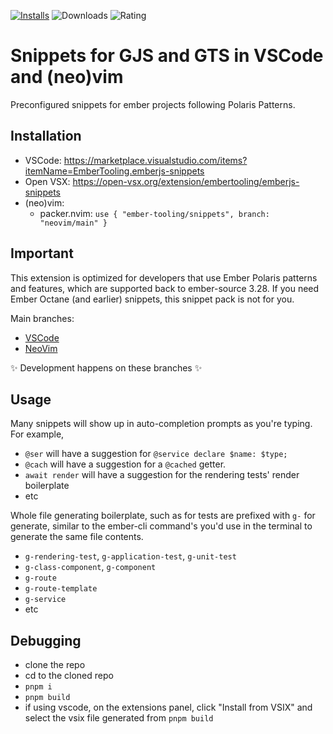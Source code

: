 [![Installs](https://vsmarketplacebadges.dev/installs-short/EmberTooling.emberjs-snippets.svg)](https://marketplace.visualstudio.com/items?itemName=EmberTooling.emberjs-snippets)
![Downloads](https://vsmarketplacebadges.dev/downloads-short/EmberTooling.emberjs-snippets.svg)
![Rating](https://vsmarketplacebadges.dev/rating-star/EmberTooling.emberjs-snippets.svg)

# Snippets for GJS and GTS in VSCode and (neo)vim

Preconfigured snippets for ember projects following Polaris Patterns.

## Installation

- VSCode: https://marketplace.visualstudio.com/items?itemName=EmberTooling.emberjs-snippets
- Open VSX: https://open-vsx.org/extension/embertooling/emberjs-snippets
- (neo)vim:
    - packer.nvim: `use { "ember-tooling/snippets", branch: "neovim/main" }`


## Important

This extension is optimized for developers that use Ember Polaris patterns and features, which are supported back to ember-source 3.28.
If you need Ember Octane (and earlier) snippets, this snippet pack is not for you.


Main branches:
- [VSCode][vscode-main]
- [NeoVim][neovim-main]

✨ Development happens on these branches ✨

[vscode-main]: https://github.com/ember-tooling/snippets/tree/vscode/main
[neovim-main]: https://github.com/ember-tooling/snippets/tree/neovim/main


## Usage

Many snippets will show up in auto-completion prompts as you're typing.
For example,

- `@ser` will have a suggestion for `@service declare $name: $type;`
- `@cach` will have a suggestion for a `@cached` getter.
- `await render` will have a suggestion for the rendering tests' render boilerplate
- etc

Whole file generating boilerplate, such as for tests are prefixed with `g-` for generate, similar to the ember-cli command's you'd use in the terminal to generate the same file contents.

- `g-rendering-test`, `g-application-test`, `g-unit-test`
- `g-class-component`, `g-component`
- `g-route`
- `g-route-template`
- `g-service`
- etc


## Debugging

- clone the repo
- cd to the cloned repo
- `pnpm i`
- `pnpm build`
- if using vscode, on the extensions panel, click "Install from VSIX" and select the vsix file generated from `pnpm build`
